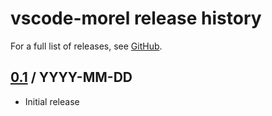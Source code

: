 <!--
{% comment %}
Licensed to Julian Hyde under one or more contributor license
agreements.  See the NOTICE file distributed with this work
for additional information regarding copyright ownership.
Julian Hyde licenses this file to you under the Apache
License, Version 2.0 (the "License"); you may not use this
file except in compliance with the License.  You may obtain a
copy of the License at

http://www.apache.org/licenses/LICENSE-2.0

Unless required by applicable law or agreed to in writing,
software distributed under the License is distributed on an
"AS IS" BASIS, WITHOUT WARRANTIES OR CONDITIONS OF ANY KIND,
either express or implied.  See the License for the specific
language governing permissions and limitations under the
License.
{% endcomment %}
-->
# vscode-morel release history

For a full list of releases, see
[GitHub](https://github.com/hydromatic/vscode-morel/releases).

## <a href="https://github.com/hydromatic/vscode-morel/releases/tag/vscode-morel-0.1">0.1</a> / YYYY-MM-DD

* Initial release
